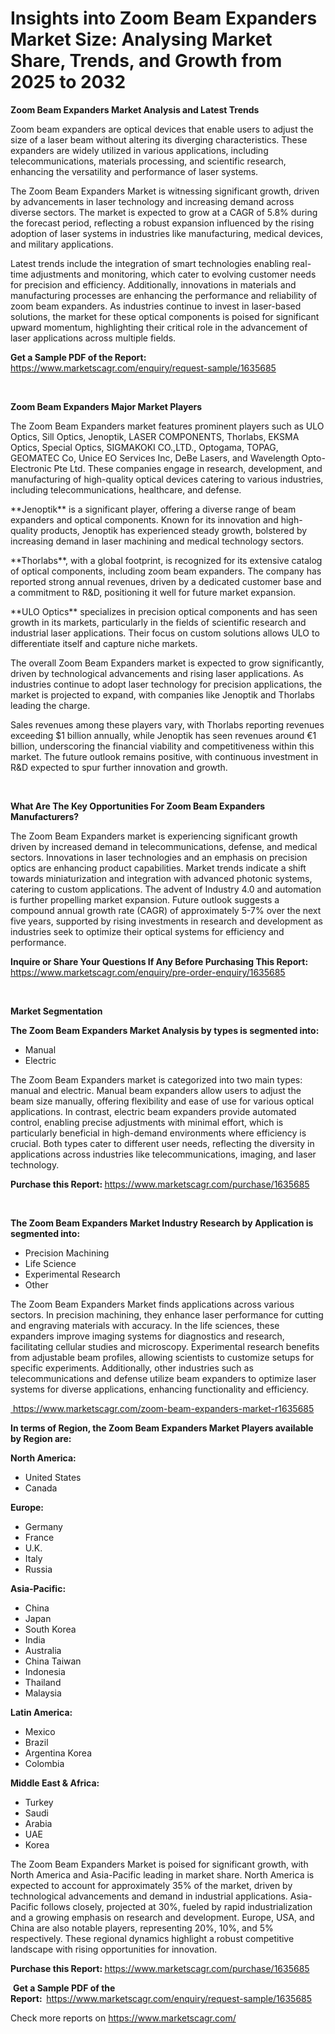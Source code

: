 <p><h1>Insights into Zoom Beam Expanders Market Size: Analysing Market Share, Trends, and Growth from 2025 to 2032</h1></p><p><strong>Zoom Beam Expanders Market Analysis and Latest Trends</strong></p>
<p><p>Zoom beam expanders are optical devices that enable users to adjust the size of a laser beam without altering its diverging characteristics. These expanders are widely utilized in various applications, including telecommunications, materials processing, and scientific research, enhancing the versatility and performance of laser systems.</p><p>The Zoom Beam Expanders Market is witnessing significant growth, driven by advancements in laser technology and increasing demand across diverse sectors. The market is expected to grow at a CAGR of 5.8% during the forecast period, reflecting a robust expansion influenced by the rising adoption of laser systems in industries like manufacturing, medical devices, and military applications. </p><p>Latest trends include the integration of smart technologies enabling real-time adjustments and monitoring, which cater to evolving customer needs for precision and efficiency. Additionally, innovations in materials and manufacturing processes are enhancing the performance and reliability of zoom beam expanders. As industries continue to invest in laser-based solutions, the market for these optical components is poised for significant upward momentum, highlighting their critical role in the advancement of laser applications across multiple fields.</p></p>
<p><strong>Get a Sample PDF of the Report:&nbsp;</strong> <a href="https://www.marketscagr.com/enquiry/request-sample/1635685?utm_campaign=3368&utm_medium=2&utm_source=Github&utm_content=ia&utm_term=24032025&utm_id=zoom-beam-expanders">https://www.marketscagr.com/enquiry/request-sample/1635685</a></p>
<p>&nbsp;</p>
<p><strong>Zoom Beam Expanders Major Market Players</strong></p>
<p><p>The Zoom Beam Expanders market features prominent players such as ULO Optics, Sill Optics, Jenoptik, LASER COMPONENTS, Thorlabs, EKSMA Optics, Special Optics, SIGMAKOKI CO.,LTD., Optogama, TOPAG, GEOMATEC Co, Unice EO Services Inc, DeBe Lasers, and Wavelength Opto-Electronic Pte Ltd. These companies engage in research, development, and manufacturing of high-quality optical devices catering to various industries, including telecommunications, healthcare, and defense.</p><p>**Jenoptik** is a significant player, offering a diverse range of beam expanders and optical components. Known for its innovation and high-quality products, Jenoptik has experienced steady growth, bolstered by increasing demand in laser machining and medical technology sectors.</p><p>**Thorlabs**, with a global footprint, is recognized for its extensive catalog of optical components, including zoom beam expanders. The company has reported strong annual revenues, driven by a dedicated customer base and a commitment to R&D, positioning it well for future market expansion.</p><p>**ULO Optics** specializes in precision optical components and has seen growth in its markets, particularly in the fields of scientific research and industrial laser applications. Their focus on custom solutions allows ULO to differentiate itself and capture niche markets.</p><p>The overall Zoom Beam Expanders market is expected to grow significantly, driven by technological advancements and rising laser applications. As industries continue to adopt laser technology for precision applications, the market is projected to expand, with companies like Jenoptik and Thorlabs leading the charge.</p><p>Sales revenues among these players vary, with Thorlabs reporting revenues exceeding $1 billion annually, while Jenoptik has seen revenues around €1 billion, underscoring the financial viability and competitiveness within this market. The future outlook remains positive, with continuous investment in R&D expected to spur further innovation and growth.</p></p>
<p>&nbsp;</p>
<p><strong>What Are The Key Opportunities For Zoom Beam Expanders Manufacturers?</strong></p>
<p><p>The Zoom Beam Expanders market is experiencing significant growth driven by increased demand in telecommunications, defense, and medical sectors. Innovations in laser technologies and an emphasis on precision optics are enhancing product capabilities. Market trends indicate a shift towards miniaturization and integration with advanced photonic systems, catering to custom applications. The advent of Industry 4.0 and automation is further propelling market expansion. Future outlook suggests a compound annual growth rate (CAGR) of approximately 5-7% over the next five years, supported by rising investments in research and development as industries seek to optimize their optical systems for efficiency and performance.</p></p>
<p><strong>Inquire or Share Your Questions If Any Before Purchasing This Report:</strong> <a href="https://www.marketscagr.com/enquiry/pre-order-enquiry/1635685?utm_campaign=3368&utm_medium=2&utm_source=Github&utm_content=ia&utm_term=24032025&utm_id=zoom-beam-expanders">https://www.marketscagr.com/enquiry/pre-order-enquiry/1635685</a></p>
<p>&nbsp;</p>
<p><strong>Market Segmentation</strong></p>
<p><strong>The Zoom Beam Expanders Market Analysis by types is segmented into:</strong></p>
<p><ul><li>Manual</li><li>Electric</li></ul></p>
<p><p>The Zoom Beam Expanders market is categorized into two main types: manual and electric. Manual beam expanders allow users to adjust the beam size manually, offering flexibility and ease of use for various optical applications. In contrast, electric beam expanders provide automated control, enabling precise adjustments with minimal effort, which is particularly beneficial in high-demand environments where efficiency is crucial. Both types cater to different user needs, reflecting the diversity in applications across industries like telecommunications, imaging, and laser technology.</p></p>
<p><strong>Purchase this Report:&nbsp;</strong><a href="https://www.marketscagr.com/purchase/1635685?utm_campaign=3368&utm_medium=2&utm_source=Github&utm_content=ia&utm_term=24032025&utm_id=zoom-beam-expanders">https://www.marketscagr.com/purchase/1635685</a></p>
<p>&nbsp;</p>
<p><strong>The Zoom Beam Expanders Market Industry Research by Application is segmented into:</strong></p>
<p><ul><li>Precision Machining</li><li>Life Science</li><li>Experimental Research</li><li>Other</li></ul></p>
<p><p>The Zoom Beam Expanders Market finds applications across various sectors. In precision machining, they enhance laser performance for cutting and engraving materials with accuracy. In the life sciences, these expanders improve imaging systems for diagnostics and research, facilitating cellular studies and microscopy. Experimental research benefits from adjustable beam profiles, allowing scientists to customize setups for specific experiments. Additionally, other industries such as telecommunications and defense utilize beam expanders to optimize laser systems for diverse applications, enhancing functionality and efficiency.</p></p>
<p><a href="https://www.marketscagr.com/zoom-beam-expanders-market-r1635685?utm_campaign=3368&utm_medium=2&utm_source=Github&utm_content=ia&utm_term=24032025&utm_id=zoom-beam-expanders">&nbsp;https://www.marketscagr.com/zoom-beam-expanders-market-r1635685</a></p>
<p><strong>In terms of Region, the Zoom Beam Expanders Market Players available by Region are:</strong></p>
<p>
    <p> <strong> North America: </strong>
        <ul>
            <li>United States</li>
            <li>Canada</li>
        </ul>
        </p> 
    <p> <strong> Europe: </strong>
        <ul>
            <li>Germany</li>
            <li>France</li>
            <li>U.K.</li>
            <li>Italy</li>
            <li>Russia</li>
        </ul>
        </p> 
    <p> <strong> Asia-Pacific: </strong>
        <ul>
            <li>China</li>
            <li>Japan</li>
            <li>South Korea</li>
            <li>India</li>
            <li>Australia</li>
            <li>China Taiwan</li>
            <li>Indonesia</li>
            <li>Thailand</li>
            <li>Malaysia</li>
        </ul>
        </p> 
    <p> <strong> Latin America: </strong>
        <ul>
            <li>Mexico</li>
            <li>Brazil</li>
            <li>Argentina Korea</li>
            <li>Colombia</li>
        </ul>
        </p> 
    <p> <strong> Middle East & Africa: </strong>
        <ul>
            <li>Turkey</li>
            <li>Saudi</li>
            <li>Arabia</li>
            <li>UAE</li>
            <li>Korea</li>
        </ul>
    </p>
    </p>
<p><p>The Zoom Beam Expanders Market is poised for significant growth, with North America and Asia-Pacific leading in market share. North America is expected to account for approximately 35% of the market, driven by technological advancements and demand in industrial applications. Asia-Pacific follows closely, projected at 30%, fueled by rapid industrialization and a growing emphasis on research and development. Europe, USA, and China are also notable players, representing 20%, 10%, and 5% respectively. These regional dynamics highlight a robust competitive landscape with rising opportunities for innovation.</p></p>
<p><strong>Purchase this Report: </strong><a href="https://www.marketscagr.com/purchase/1635685?utm_campaign=3368&utm_medium=2&utm_source=Github&utm_content=ia&utm_term=24032025&utm_id=zoom-beam-expanders">https://www.marketscagr.com/purchase/1635685</a></p>
<p>&nbsp;<strong>Get a Sample PDF of the Report:&nbsp;&nbsp;</strong><a href="https://www.marketscagr.com/enquiry/request-sample/1635685?utm_campaign=3368&utm_medium=2&utm_source=Github&utm_content=ia&utm_term=24032025&utm_id=zoom-beam-expanders">https://www.marketscagr.com/enquiry/request-sample/1635685</a></p>
<p><strong></strong></p>
<p>Check more reports on <a href="https://www.marketscagr.com/?utm_campaign=3368&utm_medium=2&utm_source=Github&utm_content=ia&utm_term=24032025&utm_id=zoom-beam-expanders">https://www.marketscagr.com/</a></p>